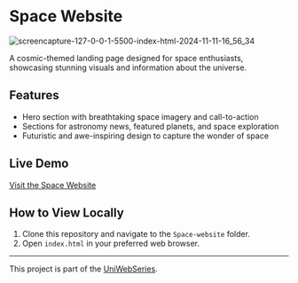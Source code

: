 # Space Website

![screencapture-127-0-0-1-5500-index-html-2024-11-11-16_56_34](https://github.com/user-attachments/assets/f0e0d19b-dda9-459c-8f69-f79fdc5eb5fe)

A cosmic-themed landing page designed for space enthusiasts, showcasing stunning visuals and information about the universe.

## Features
- Hero section with breathtaking space imagery and call-to-action
- Sections for astronomy news, featured planets, and space exploration
- Futuristic and awe-inspiring design to capture the wonder of space

## Live Demo
[Visit the Space Website](https://guileless-cranachan-7e26e2.netlify.app/)

## How to View Locally
1. Clone this repository and navigate to the `Space-website` folder.
2. Open `index.html` in your preferred web browser.

---

This project is part of the [UniWebSeries](https://github.com/Tyron-Barnard/UniWebSeries).
